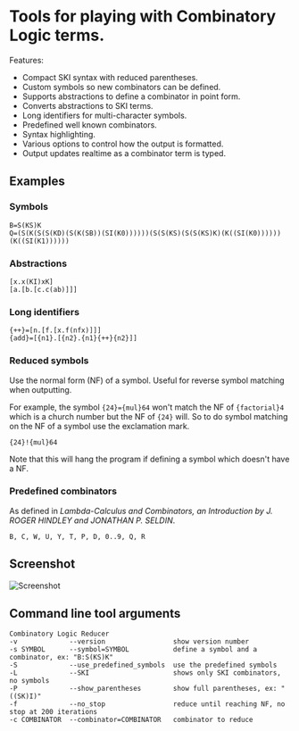 Tools for playing with Combinatory Logic terms.
===============================================

Features:
- Compact SKI syntax with reduced parentheses.
- Custom symbols so new combinators can be defined.
- Supports abstractions to define a combinator in point form.
- Converts abstractions to SKI terms.
- Long identifiers for multi-character symbols.
- Predefined well known combinators.
- Syntax highlighting.
- Various options to control how the output is formatted.
- Output updates realtime as a combinator term is typed.

Examples
--------

### Symbols

    B=S(KS)K
    Q=(S(K(S(S(KD)(S(K(SB))(SI(K0))))))(S(S(KS)(S(S(KS)K)(K((SI(K0))))))(K((SI(K1))))))
    
### Abstractions

    [x.x(KI)xK]
    [a.[b.[c.c(ab)]]]

### Long identifiers

    {++}=[n.[f.[x.f(nfx)]]]
    {add}=[{n1}.[{n2}.{n1}{++}{n2}]]

### Reduced symbols

Use the normal form (NF) of a symbol.  Useful for reverse symbol matching when outputting.

For example, the symbol `{24}={mul}64` won't match the NF of `{factorial}4` which is a church number but the NF of `{24}` will.
So to do symbol matching on the NF of a symbol use the exclamation mark.
    
    {24}!{mul}64

Note that this will hang the program if defining a symbol which doesn't have a NF.

### Predefined combinators

As defined in _Lambda-Calculus and Combinators, an Introduction by J. ROGER HINDLEY and JONATHAN P. SELDIN_.

    B, C, W, U, Y, T, P, D, 0..9, Q, R

Screenshot
----------

![Screenshot](https://raw.github.com/fredlebel/CombinatoryLogic/master/screenshot.png)

Command line tool arguments
---------------------------

    Combinatory Logic Reducer
    -v             --version                 show version number
    -s SYMBOL      --symbol=SYMBOL           define a symbol and a combinator, ex: "B:S(KS)K"
    -S             --use_predefined_symbols  use the predefined symbols
    -L             --SKI                     shows only SKI combinators, no symbols
    -P             --show_parentheses        show full parentheses, ex: "((SK)I)"
    -f             --no_stop                 reduce until reaching NF, no stop at 200 iterations
    -c COMBINATOR  --combinator=COMBINATOR   combinator to reduce

